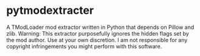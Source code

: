 # pytmodextracter
A TModLoader mod extractor written in Python that depends on Pillow and zlib.
Warning: This extractor purposefully ignores the hidden flags set by the mod author. Use at your own discretion.
I am not responsible for any copyright infringements you might perform with this software.
